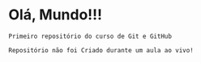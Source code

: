 # Olá, Mundo!!!
    Primeiro repositório do curso de Git e GitHub

    Repositório não foi Criado durante um aula ao vivo!
